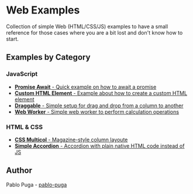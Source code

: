 # Web Examples
Collection of simple Web (HTML/CSS/JS) examples to have a small reference for those cases where you are a bit lost and don't know how to start. 

## Examples by Category

### JavaScript
- [**Promise Await** - Quick example on how to await a promise](js/await-promise)
- [**Custom HTML Element** - Example about how to create a custom HTML element](js/custom-element)
- [**Draggable** - Simple setup for drag and drop from a column to another](js/draggable)
- [**Web Worker** - Simple web worker to perform calculation operations](js/web-worker)

### HTML & CSS
- [**CSS Multicol** - Magazine-style column layoute](html&css/css-multicol)
- [**Simple Accordion** - Accordion with plain native HTML code instead of JS](html&css/accordion)

## Author
Pablo Puga - [pablo-puga](https://github.com/pablo-puga)

